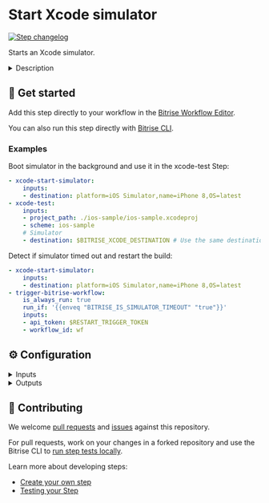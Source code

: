 # Start Xcode simulator

[![Step changelog](https://shields.io/github/v/release/bitrise-steplib/bitrise-step-xcode-start-simulator?include_prereleases&label=changelog&color=blueviolet)](https://github.com/bitrise-steplib/bitrise-step-xcode-start-simulator/releases)

Starts an Xcode simulator.


<details>
<summary>Description</summary>

Starts an Xcode simulator.

</details>

## 🧩 Get started

Add this step directly to your workflow in the [Bitrise Workflow Editor](https://devcenter.bitrise.io/steps-and-workflows/steps-and-workflows-index/).

You can also run this step directly with [Bitrise CLI](https://github.com/bitrise-io/bitrise).

### Examples

Boot simulator in the background and use it in the xcode-test Step:
```yaml
- xcode-start-simulator:
    inputs:
    - destination: platform=iOS Simulator,name=iPhone 8,OS=latest
- xcode-test:
    inputs:
    - project_path: ./ios-sample/ios-sample.xcodeproj
    - scheme: ios-sample
    # Simulator
    - destination: $BITRISE_XCODE_DESTINATION # Use the same destination as the xcode-start-simulator Step
```

Detect if simulator timed out and restart the build:
```yaml
- xcode-start-simulator:
    inputs:
    - destination: platform=iOS Simulator,name=iPhone 8,OS=latest
- trigger-bitrise-workflow:
    is_always_run: true
    run_if: '{{enveq "BITRISE_IS_SIMULATOR_TIMEOUT" "true"}}'
    inputs:
    - api_token: $RESTART_TRIGGER_TOKEN
    - workflow_id: wf
```

## ⚙️ Configuration

<details>
<summary>Inputs</summary>

| Key | Description | Flags | Default |
| --- | --- | --- | --- |
| `destination` | Destination specifier describes the simulator device to be started.  The input value uses the same format as xcodebuild's `-destination` option. | required | `platform=iOS Simulator,name=iPhone 8 Plus,OS=latest` |
| `erase` | If enabled, will erase a simulator's contents and settings. | required | `no` |
| `wait_for_boot` | If enabled, will wait simulator boot to complete.  Setting to `yes` makes possible to detect hangs or timeouts when booting simulator. If a timeout occurs, the `BITRISE_IS_SIMULATOR_TIMEOUT` output will be set to true.  Using `no` (the default) enables to boot the Simulator parallel to other Steps. | required | `no` |
| `verbose_log` | If this input is set, the Step will print additional logs for debugging. | required | `no` |
| `wait_for_boot_timeout` | Maximum allowed time for simulator boot (in seconds)  "Wait for simulator to boot" (`wait_for_boot`) must be set to `yes`. | required | `90` |
</details>

<details>
<summary>Outputs</summary>

| Environment Variable | Description |
| --- | --- |
| `BITRISE_IS_SIMULATOR_TIMEOUT` | Set to true/false based on starting Xcode Simulator failed with an unrecoverable error.  |
| `BITRISE_XCODE_DESTINATION` | Device destination specifier  The destination specifer provided in the `destination` Input, so it can be used in other Steps too. |
</details>

## 🙋 Contributing

We welcome [pull requests](https://github.com/bitrise-steplib/bitrise-step-xcode-start-simulator/pulls) and [issues](https://github.com/bitrise-steplib/bitrise-step-xcode-start-simulator/issues) against this repository.

For pull requests, work on your changes in a forked repository and use the Bitrise CLI to [run step tests locally](https://devcenter.bitrise.io/bitrise-cli/run-your-first-build/).

Learn more about developing steps:

- [Create your own step](https://devcenter.bitrise.io/contributors/create-your-own-step/)
- [Testing your Step](https://devcenter.bitrise.io/contributors/testing-and-versioning-your-steps/)
